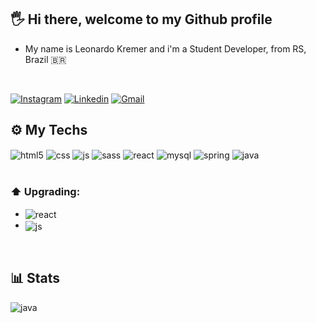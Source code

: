 ## 🖐️ Hi there, welcome to my Github profile
* My name is Leonardo Kremer and i'm a Student Developer, from RS, Brazil 🇧🇷
<br>

[![Instagram](https://img.shields.io/badge/Instagram-E4405F?style=for-the-badge&logo=instagram&logoColor=white)](https://instagram.com/kremer.lk)
[![Linkedin](https://img.shields.io/badge/LinkedIn-0077B5?style=for-the-badge&logo=linkedin&logoColor=white)](https://www.linkedin.com/in/devleok)
[![Gmail](https://img.shields.io/badge/Gmail-D14836?style=for-the-badge&logo=gmail&logoColor=white)](mailto:devleonardok@gmail.com?subject=Ol%C3%A1%2C%20eu%20vim%20do%20GITHUB)


## ⚙️ My Techs

<div style="display: inline_block">
  <img align="center" alt="html5" src="https://img.shields.io/badge/HTML-239120?style=for-the-badge&logo=html5&logoColor=white" />
  <img align="center" alt="css" src="https://img.shields.io/badge/CSS3-1572B6?style=for-the-badge&logo=css3&logoColor=white" />
  <img align="center" alt="js" src="https://img.shields.io/badge/JavaScript-F7DF1E?style=for-the-badge&logo=javascript&logoColor=black" />
  <img align="center" alt="sass" src="https://img.shields.io/badge/Sass-CC6699?style=for-the-badge&logo=sass&logoColor=white" />
  <img align="center" alt="react" src="https://img.shields.io/badge/React-20232A?style=for-the-badge&logo=react&logoColor=61DAFB" />
  <img align="center" alt="mysql" src="https://img.shields.io/badge/MySQL-00000F?style=for-the-badge&logo=mysql&logoColor=white" />
  <img align="center" alt="spring" src="https://img.shields.io/badge/Spring-6DB33F?style=for-the-badge&logo=spring&logoColor=white" />
  <img align="center" alt="java" src="https://img.shields.io/badge/Java-ED8B00?style=for-the-badge&logo=openjdk&logoColor=whitee" />
</div><br/>

### ⬆️ Upgrading:
* <img align="center" alt="react" src="https://img.shields.io/badge/React-20232A?style=for-the-badge&logo=react&logoColor=61DAFB" />
* <img align="center" alt="js" src="https://img.shields.io/badge/JavaScript-F7DF1E?style=for-the-badge&logo=javascript&logoColor=black" />
<br/>

## 📊 Stats
  <img align="center" alt="java" src="https://github-readme-stats.vercel.app/api?username=devleonardok&show_icons=true&theme=gruvbox"/>

